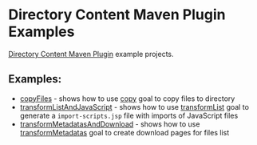 # Directory Content Maven Plugin Examples
[Directory Content Maven Plugin](http://www.gabrys.biz/projects/directory-content-maven-plugin/) example projects.

## Examples:
* [copyFiles](copyFiles) - shows how to use [copy](http://www.gabrys.biz/projects/directory-content-maven-plugin/LATEST/copy-mojo.html) goal to copy files to directory
* [transformListAndJavaScript](transformListAndJavaScript) - shows how to use [transformList](http://www.gabrys.biz/projects/directory-content-maven-plugin/LATEST/transformList-mojo.html) goal to generate a `import-scripts.jsp` file with imports of JavaScript files
* [transformMetadatasAndDownload](transformMetadatasAndDownload) - shows how to use [transformMetadatas](http://www.gabrys.biz/projects/directory-content-maven-plugin/LATEST/transformMetadatas-mojo.html) goal to create download pages for files list